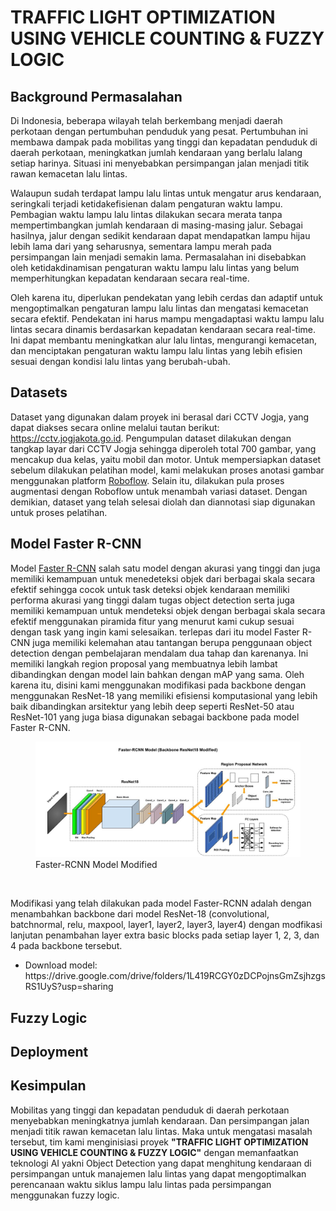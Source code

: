 <h1>TRAFFIC LIGHT OPTIMIZATION USING VEHICLE COUNTING & FUZZY LOGIC</h1>

<h2>Background Permasalahan</h2>
<p>
  Di Indonesia, beberapa wilayah telah berkembang menjadi daerah perkotaan dengan pertumbuhan penduduk yang pesat. Pertumbuhan ini membawa dampak pada mobilitas yang tinggi
  dan kepadatan penduduk di daerah perkotaan, meningkatkan jumlah kendaraan yang berlalu lalang setiap harinya. Situasi ini menyebabkan persimpangan jalan menjadi titik
  rawan kemacetan lalu lintas. <br>
  
  Walaupun sudah terdapat lampu lalu lintas untuk mengatur arus kendaraan, seringkali terjadi ketidakefisienan dalam pengaturan waktu lampu. Pembagian waktu lampu lalu
  lintas dilakukan secara merata tanpa mempertimbangkan jumlah kendaraan di masing-masing jalur. Sebagai hasilnya, jalur dengan sedikit kendaraan dapat mendapatkan lampu
  hijau lebih lama dari yang seharusnya, sementara lampu merah pada persimpangan lain menjadi semakin lama. Permasalahan ini disebabkan oleh ketidakdinamisan pengaturan
  waktu lampu lalu lintas yang belum memperhitungkan kepadatan kendaraan secara real-time. <br>
  
  Oleh karena itu, diperlukan pendekatan yang lebih cerdas dan adaptif untuk mengoptimalkan pengaturan lampu lalu lintas dan mengatasi kemacetan secara efektif. Pendekatan
  ini harus mampu mengadaptasi waktu lampu lalu lintas secara dinamis berdasarkan kepadatan kendaraan secara real-time. Ini dapat membantu meningkatkan alur lalu lintas,
  mengurangi kemacetan, dan menciptakan pengaturan waktu lampu lalu lintas yang lebih efisien sesuai dengan kondisi lalu lintas yang berubah-ubah.
</p>

<h2>Datasets</h2>
<p>
  Dataset yang digunakan dalam proyek ini berasal dari CCTV Jogja, yang dapat diakses secara online melalui tautan berikut: 
  <a href=https://cctv.jogjakota.go.id/home>https://cctv.jogjakota.go.id</a>. Pengumpulan dataset dilakukan dengan tangkap layar dari CCTV Jogja sehingga diperoleh 
  total 700 gambar, yang mencakup dua kelas, yaitu mobil dan motor. Untuk mempersiapkan dataset sebelum dilakukan pelatihan model, kami melakukan proses anotasi gambar
  menggunakan platform <a href=https://roboflow.com/>Roboflow</a>. Selain itu, dilakukan pula proses augmentasi dengan Roboflow untuk menambah variasi dataset. 
  Dengan demikian, dataset yang telah selesai diolah dan diannotasi siap digunakan untuk proses pelatihan.
</p>

<h2>Model Faster R-CNN</h2>
<p>
  Model <a href=https://pytorch.org/vision/main/models/faster_rcnn.html>Faster R-CNN</a> salah satu model dengan akurasi yang tinggi dan juga memiliki kemampuan untuk
  menedeteksi objek dari berbagai skala secara efektif sehingga cocok untuk task deteksi objek kendaraan memiliki performa akurasi yang tinggi dalam tugas object detection 
  serta juga memiliki kemampuan untuk mendeteksi objek dengan berbagai skala secara efektif menggunakan piramida fitur yang menurut kami cukup sesuai dengan task yang ingin 
  kami selesaikan. terlepas dari itu model Faster R-CNN juga memiliki kelemahan atau tantangan berupa penggunaan object detection dengan pembelajaran mendalam dua tahap dan 
  karenanya. Ini memiliki langkah region proposal yang membuatnya lebih lambat dibandingkan dengan model lain bahkan dengan mAP yang sama. Oleh karena itu, disini kami 
  menggunakan modifikasi pada backbone dengan menggunakan ResNet-18 yang memiliki efisiensi  komputasional yang lebih baik dibandingkan arsitektur yang lebih deep seperti 
  ResNet-50 atau ResNet-101 yang juga biasa digunakan sebagai backbone pada model Faster R-CNN. <br />
  
  <figure>
      <img src="assets/arsitektur_model.jpg" alt="faster-rcnn model modified" width="500">
      <figcaption>
          Faster-RCNN Model Modified
      </figcaption>
  </figure> <br />

  Modifikasi yang telah dilakukan pada model Faster-RCNN adalah dengan menambahkan backbone dari model ResNet-18 (convolutional, batchnormal, relu, maxpool, layer1, 
  layer2, layer3, layer4) dengan modfikasi lanjutan penambahan layer extra basic blocks pada setiap layer 1, 2, 3, dan 4 pada backbone tersebut. <br />
  <ul>
  <li>Download model: <br>
    https://drive.google.com/drive/folders/1L419RCGY0zDCPojnsGmZsjhzgsRS1UyS?usp=sharing</li>
  </ul>
</p>

<h2>Fuzzy Logic</h2>
<p>
  
</p>

<h2>Deployment</h2>
<p>
  
</p>

<h2>Kesimpulan</h2>
<p>
  Mobilitas yang tinggi dan kepadatan penduduk di daerah perkotaan menyebabkan meningkatnya jumlah kendaraan. Dan persimpangan jalan menjadi titik rawan kemacetan lalu lintas. Maka untuk mengatasi masalah tersebut, tim kami menginisiasi proyek <strong>"TRAFFIC LIGHT OPTIMIZATION USING VEHICLE COUNTING & FUZZY LOGIC"</strong> dengan memanfaatkan teknologi AI yakni Object Detection yang dapat menghitung kendaraan di persimpangan untuk manajemen lalu lintas yang dapat mengoptimalkan perencanaan waktu siklus lampu lalu lintas pada persimpangan menggunakan fuzzy logic.
</p>
